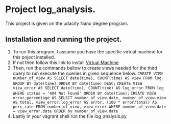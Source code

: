 # Project log_analysis.
 This project is given on the udacity Nano degree program.
## Installation and running the project.
1. To run this program, I assume you have the specific virtual machine for this poject installed.
2. If not then follow this link to install [Virtual Machine]("https://classroom.udacity.com/nanodegrees/nd004/parts/8d3e23e1-9ab6-47eb-b4f3-d5dc7ef27bf0/modules/bc51d967-cb21-46f4-90ea-caf73439dc59/lessons/5475ecd6-cfdb-4418-85a2-f2583074c08d/concepts/14c72fe3-e3fe-4959-9c4b-467cf5b7c3a0")
3. Then, run the commands bellow to create views needed for the third query to run execute the queries in given sequence below.
`CREATE VIEW number_of_view AS SELECT date(time), COUNT(time) AS view FROM log GROUP BY date(time) ORDER BY date(time) DESC;`
`CREATE VIEW view_error AS SELECT date(time), COUNT(time) AS log_error FROM log WHERE status = '404 Not Found' ORDER BY date(time);`
`CREATE VIEW  error_percentage AS SELECT number_of_view.date, number_of_view.view AS total, view_error.log_error AS error, (100 * error/total) AS perc_rate FROM number_of_view, view_error WHERE number_of_view.date = view_error.date ORDER by number_of_view.date`
4. Lastly in your vagrant shell run the file log_analysis.py 




 

